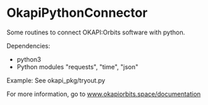 OkapiPythonConnector
====

Some routines to connect OKAPI:Orbits software with python.

Dependencies:

* python3
* Python modules "requests", "time", "json"

Example: See okapi_pkg/tryout.py

For more information, go to www.okapiorbits.space/documentation